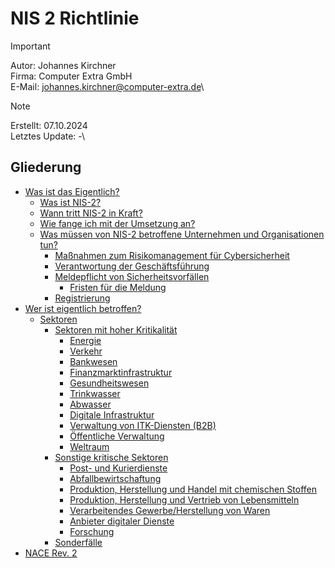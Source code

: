 # NIS 2 Richtlinie

> [!IMPORTANT]
> Autor: Johannes Kirchner\
> Firma: Computer Extra GmbH\
> E-Mail: [johannes.kirchner@computer-extra.de](mailto:johannes.kirchner@computer-extra.de)\

> [!NOTE]
> Erstellt: 07.10.2024\
> Letztes Update: -\

## Gliederung

- [Was ist das Eigentlich?](Was.md)
  - [Was ist NIS-2?](Was.md#was-ist-nis-2)
  - [Wann tritt NIS-2 in Kraft?](Was.md#wann-tritt-nis-2-in-kraft)
  - [Wie fange ich mit der Umsetzung an?](Was.md#wie-fange-ich-mit-der-umsetzung-an)
  - [Was müssen von NIS-2 betroffene Unternehmen und Organisationen tun?](Was.md#was-müssen-von-nis-2-betroffene-unternehmen-und-organisationen-tun)
    - [Maßnahmen zum Risikomanagement für Cybersicherheit](Was.md#maßnahmen-zum-risikomanagement-für-cybersicherheit)
    - [Verantwortung der Geschäftsführung](Was.md#verantwortung-der-geschäftsführung)
    - [Meldepflicht von Sicherheitsvorfällen](Was.md#meldepflicht-von-sicherheitsvorfällen)
      - [Fristen für die Meldung](Was.md#fristen-für-die-meldung)
    - [Registrierung](Was.md#registrierung)
- [Wer ist eigentlich betroffen?](Wer.md)
  - [Sektoren](Wer.md#sektoren)
    - [Sektoren mit hoher Kritikalität](Wer.md#sektoren-mit-hoher-kritikalitaet)
      - [Energie](Wer.md#energie)
      - [Verkehr](Wer.md#verkehr)
      - [Bankwesen](Wer.md#bankwesen)
      - [Finanzmarktinfrastruktur](Wer.md#finanzmarktinfrastruktur)
      - [Gesundheitswesen](Wer.md#gesundheitswesen)
      - [Trinkwasser](Wer.md#trinkwasser)
      - [Abwasser](Wer.md#abwasser)
      - [Digitale Infrastruktur](Wer.md#digitale-infrastruktur)
      - [Verwaltung von ITK-Diensten (B2B)](Wer.md#verwaltung-von-itk-diensten-b2b)
      - [Öffentliche Verwaltung](Wer.md#öffentliche-verwaltung)
      - [Weltraum](Wer.md#weltraum)
    - [Sonstige kritische Sektoren](Wer.md#sonstige-kritische-sektoren)
      - [Post- und Kurierdienste](Wer.md#post--und-kurierdienste)
      - [Abfallbewirtschaftung](Wer.md#abfallbewirtschaftung)
      - [Produktion, Herstellung und Handel mit chemischen Stoffen](Wer.md#produktion-herstellung-und-handel-mit-chemischen-stoffen)
      - [Produktion, Herstellung und Vertrieb von Lebensmitteln](Wer.md#produktion-herstellung-und-vertrieb-von-lebensmitteln)
      - [Verarbeitendes Gewerbe/Herstellung von Waren](Wer.md#verarbeitendes-gewerbeherstellung-von-waren)
      - [Anbieter digitaler Dienste](Wer.md#anbieter-digitaler-dienste)
      - [Forschung](Wer.md#forschung)
    - [Sonderfälle](Wer.md#sonderfälle)
- [NACE Rev. 2](NACE.md)
